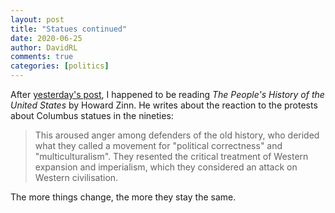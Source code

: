 ```yaml
---
layout: post
title: "Statues continued"
date: 2020-06-25
author: DavidRL
comments: true
categories: [politics]
---
```

After [yesterday's post](/myths-of-history/), I happened to be reading *The People's History of the United States* by Howard Zinn. He writes about the reaction to the protests about Columbus statues in the nineties:

> This aroused anger among defenders of the old history, who derided what they called a movement for "political correctness" and "multiculturalism". They resented the critical treatment of Western expansion and imperialism, which they considered an attack on Western civilisation.

The more things change, the more they stay the same.
